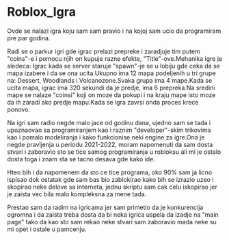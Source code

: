 # Roblox_Igra
Ovde se nalazi igra koju sam sam pravio i na kojoj sam ucio da programiram pre par godina. 

Radi se o parkur igri gde igrac prelazi prepreke i zaradjuje tim putem "coins"-e i pomocu njih on kupuje razne efekte, "Title"-ove.Mehanika igre je sledeca:
Igrac kada se server staruje  "spawn"-je se u lobiju gde ceka da se mapa izabere i da se ona ucita.Ukupno ima 12 mapa podeljenih u tri grupe na:
Dessert, Woodlands i Volcanozone.Svaka grupa ima 4 mape.Kada se ucita mapa, igrac ima 320 sekundi da je predje, ima 6 prepreka.Na sredini mape se nalaze "coinsi" koji on moze da pokupi i na kraju mape isto moze da ih zaradi ako predje mapu.Kada se igra zavrsi onda proces krece ponovo.

Na igri sam radio negde malo jace od godinu dana, ujedno sam se tada i upoznaovao sa programiranjem kao i raznim "developer"-skim trikovima kao i pomalo modeliranja i kako funkcionise neki engine za igre.Ona je negde pravljenja u periodu 2021-2022, moram napomenuti da sam dosta stvari i zaboravio sto se tice samog programiranja u robloksu ali mi je ostalo dosta toga i znam sta se tacno desava gde kako ide.

Hteo bih i da napomenem da sto ce tice programa, oko 90% sam ja licno ispisao dok ostatak gde sam bas bio zablokirao kako bih se izrazio uzeo i skopirao neke delove sa interneta, jednu skriptu sam cak celu iskopirao
jer je zaista vec bila malo kompleksna za mene tada.

Prestao sam da radim na igricama jer sam primetio da je konkurencija ogromna i da zaista treba dosta da bi neka igrica uspela da izadje na "main page" tako da kao sto sam rekao neke stvari sam zaboravio mada neke su mi opet i ostale u pamcenju.
